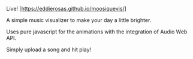Live! [https://eddierosas.github.io/moosiquevis/]

A simple music visualizer to make your day a little brighter. 

Uses pure javascript for the animations with the integration of Audio Web API. 

Simply upload a song and hit play!
